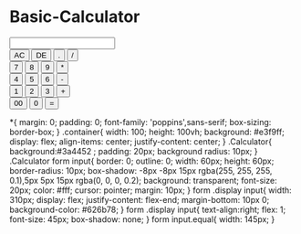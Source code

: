 # Basic-Calculator
<!DOCTYPE html>
<html lang="en">
<head>
    <meta charset="UTF-8">
    <meta name="viewport" content="width=device-width, initial-scale=1.0">
    <title>Calculator</title>
    <link rel="stylesheet" href="Style.css">
</head>
<body>
    <div class="container">
    <div class="Calculator">
    <form>
        <div class="display">
        <input type="text" name="display">
        </div>
        <div>
            <input type="button" value="AC" onclick="display.value = '' ">
            <input type="button" value="DE" onclick="display.value = display.value.toString().slice
            (0,-1)" >
            <input type="button" value="." onclick="display.value += '.' ">
            <input type="button" value="/" onclick="display.value += '/' ">
        </div>
        <div>
            <input type="button" value="7" onclick="display.value += '7' ">
            <input type="button" value="8"  onclick="display.value += '8' ">
            <input type="button" value="9"  onclick="display.value += '9' ">
            <input type="button" value="*" onclick="display.value += '*' ">
        </div>
        <div>
            <input type="button" value="4" onclick="display.value += '4' ">
            <input type="button" value="5" onclick="display.value += '5' ">
            <input type="button" value="6" onclick="display.value += '6' ">
            <input type="button" value="-" onclick="display.value += '-' ">
        </div>
        <div>
            <input type="button" value="1" onclick="display.value += '1' ">
            <input type="button" value="2" onclick="display.value += '2' ">
            <input type="button" value="3" onclick="display.value += '3' ">
            <input type="button" value="+" onclick="display.value += '+' ">
        </div>
        <div>
            <input type="button" value="00" onclick="display.value += '00' ">
            <input type="button" value="0" onclick="display.value += '0' ">
            <input type="button" value="=" onclick="display.value = eval(display.value)" class="equal">
        </div>
    </form>
    </div>
    </div>
</body>
</html>
*{
    margin: 0;
    padding: 0;
    font-family: 'poppins',sans-serif;
    box-sizing: border-box;
}
.container{
    width: 100;
    height: 100vh;
    background: #e3f9ff;
    display: flex;
    align-items: center;
    justify-content: center;
}
.Calculator{
    background:#3a4452 ;
    padding: 20px;
    background radius: 10px; 
}
.Calculator form input{
    border: 0;
    outline: 0;
    width: 60px;
    height: 60px;
    border-radius: 10px;
    box-shadow: -8px -8px 15px rgba(255, 255, 255, 0.1),5px 5px 15px rgba(0, 0, 0, 0.2);
    background: transparent;
    font-size: 20px;
    color: #fff;
    cursor: pointer;
    margin: 10px;  
}
form .display input{
    width: 310px;
    display: flex;
    justify-content: flex-end;
    margin-bottom: 10px 0;
    background-color: #626b78;
}
form .display input{
    text-align:right;
    flex: 1;
    font-size: 45px;
    box-shadow: none;
}
form input.equal{
    width: 145px;
}
